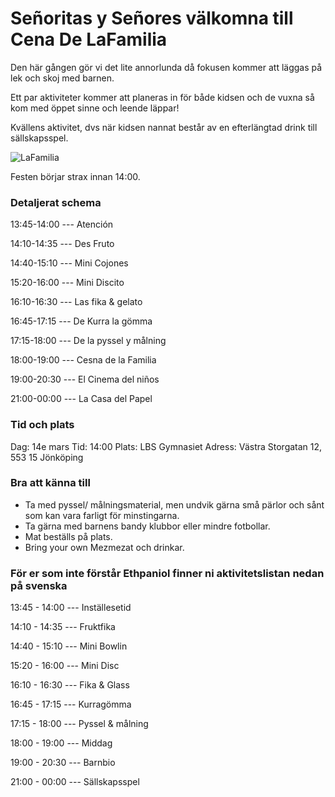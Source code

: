 
# Señoritas y Señores välkomna till **Cena De LaFamilia**
Den här gången gör vi det lite annorlunda då fokusen kommer att läggas på lek och skoj med barnen.

Ett par aktiviteter kommer att planeras in för både kidsen och de vuxna så kom med öppet sinne och leende läppar!

Kvällens aktivitet, dvs när kidsen nannat består av en efterlängtad drink till sällskapsspel.

![LaFamilia](https://rullavagn.nu/blogg/wp-content/uploads/2019/05/food-fight.gif)

Festen börjar strax innan 14:00.

### Detaljerat schema
13:45-14:00 --- Atención

14:10-14:35 --- Des Fruto

14:40-15:10 --- Mini Cojones

15:20-16:00 --- Mini Discito

16:10-16:30 --- Las fika & gelato

16:45-17:15 --- De Kurra la gömma

17:15-18:00 --- De la pyssel y målning

18:00-19:00 --- Cesna de la Familia

19:00-20:30 --- El Cinema del niños

21:00-00:00 --- La Casa del Papel

### Tid och plats
Dag: 14e mars
Tid: 14:00
Plats: LBS Gymnasiet
Adress: Västra Storgatan 12, 553 15 Jönköping

### Bra att känna till
* Ta med pyssel/ målningsmaterial, men undvik gärna små pärlor och sånt som kan vara farligt för minstingarna.
* Ta gärna med barnens bandy klubbor eller mindre fotbollar.
* Mat beställs på plats.
* Bring your own Mezmezat och drinkar.

### För er som inte förstår Ethpaniol finner ni aktivitetslistan nedan på svenska
13:45 - 14:00	--- Inställesetid

14:10 - 14:35	--- Fruktfika

14:40 - 15:10 --- Mini Bowlin

15:20 - 16:00	--- Mini Disc

16:10 - 16:30	--- Fika & Glass

16:45 - 17:15	--- Kurragömma

17:15 - 18:00	--- Pyssel & målning

18:00 - 19:00	--- Middag

19:00 - 20:30	--- Barnbio

21:00 - 00:00	--- Sällskapsspel
